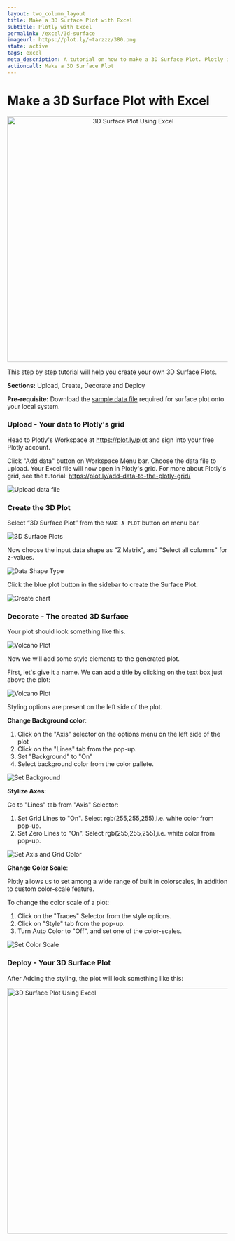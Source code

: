 ```yaml
---
layout: two_column_layout
title: Make a 3D Surface Plot with Excel
subtitle: Plotly with Excel
permalink: /excel/3d-surface
imageurl: https://plot.ly/~tarzzz/380.png
state: active
tags: excel
meta_description: A tutorial on how to make a 3D Surface Plot. Plotly is the easiest and fastest way to make and share graphs online.
actioncall: Make a 3D Surface Plot
---
```


# Make a 3D Surface Plot with Excel
<div>
    <a href="https://plot.ly/~tarzzz/380/" target="_blank" title="3D Surface Plot" style="display: block; text-align: center;"><img src="https://plot.ly/~tarzzz/380.png" alt="3D Surface Plot Using Excel" style="max-width: 100%;width: 560px;"  width="560" onerror="this.onerror=null;this.src='https://plot.ly/404.png';" /></a>
    <script data-plotly="tarzzz:" src="https://plot.ly/embed.js" async></script>
</div>

This step by step tutorial will help you create your own 3D Surface Plots.

**Sections:** Upload, Create, Decorate and Deploy

**Pre-requisite:** Download the <a class="link--impt" href="https://raw.githubusercontent.com/plotly/datasets/master/volcano.csv" target="_blank">
sample data file</a> required for surface plot onto your local system.

### Upload - Your data to Plotly's grid

Head to Plotly's Workspace at <a class="link--impt" href="/plot">https://plot.ly/plot</a> and sign into your free Plotly account.

Click "Add data" button on Workspace Menu bar. Choose the data file to upload. Your Excel file will now open in Plotly's grid. For more about Plotly's grid, see the tutorial: <a class="link--impt" href="/add-data-to-the-plotly-grid/">https://plot.ly/add-data-to-the-plotly-grid/</a>

![Upload data file](/static/images/3d-surface-plot-with-excel/upload-data-file.png)

### Create the 3D Plot

Select “3D Surface Plot” from the `MAKE A PLOT` button on menu bar.

![3D Surface Plots](/static/images/3d-surface-plot-with-excel/3d-surface-plot-from-menu.png)

Now choose the input data shape as "Z Matrix", and "Select all columns" for z-values.

![Data Shape Type](/static/images/3d-surface-plot-with-excel/select-data-shape.png)

Click the blue plot button in the sidebar to create the Surface Plot.

![Create chart](/static/images/3d-surface-plot-with-excel/plot-surface.png)

### Decorate - The created 3D Surface

Your plot should look something like this.

![Volcano Plot](/static/images/3d-surface-plot-with-excel/raw-plot.png)

Now we will add some style elements to the generated plot.

First, let's give it a name. We can add a title by clicking on the text box just above the plot:

![Volcano Plot](/static/images/3d-surface-plot-with-excel/give-plot-title.png)

Styling options are present on the left side of the plot.

**Change Background color**:

  1. Click on the "Axis" selector on the options menu on the left side of the plot
  2. Click on the "Lines" tab from the pop-up.
  3. Set "Background" to "On"
  4. Select background color from the color pallete.

![Set Background](/static/images/3d-surface-plot-with-excel/set-background.png)

**Stylize Axes**:

Go to "Lines" tab from "Axis" Selector:

  1. Set Grid Lines to "On". Select rgb(255,255,255),i.e. white color from pop-up.
  2. Set Zero Lines to "On". Select rgb(255,255,255),i.e. white color from pop-up.

![Set Axis and Grid Color](/static/images/3d-surface-plot-with-excel/set-axis-color.png)

**Change Color Scale**:

Plotly allows us to set among a wide range of built in colorscales, In addition to custom color-scale feature.

To change the color scale of a plot:

  1. Click on the "Traces" Selector from the style options.
  2. Click on "Style" tab from the pop-up.
  3. Turn Auto Color to "Off", and set one of the color-scales.

![Set Color Scale](/static/images/3d-surface-plot-with-excel/set-colorscale.png)

### Deploy - Your 3D Surface Plot

After Adding the styling, the plot will look something like this:

<img src="https://plot.ly/~tarzzz/380.png" alt="3D Surface Plot Using Excel" style="max-width: 100%;width: 560px;"  width="560" onerror="this.onerror=null;this.src='https://plot.ly/404.png';" />
